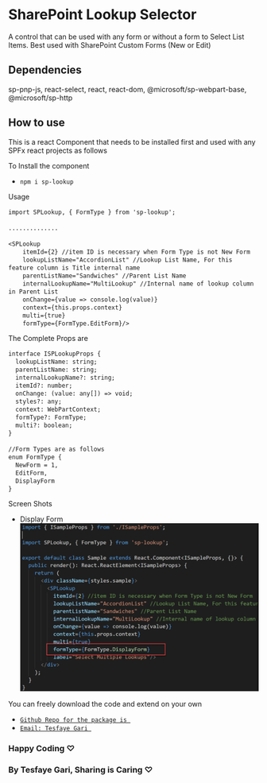 # SharePoint Lookup Selector

A control that can be used with any form or without a form to Select List Items. Best used with SharePoint Custom Forms (New or Edit)

## Dependencies
sp-pnp-js, react-select, react, react-dom, @microsoft/sp-webpart-base, @microsoft/sp-http

## How to use

This is a react Component that needs to be installed first and used with any SPFx react projects as follows

To Install the component
- `npm i sp-lookup`

Usage
```react
import SPLookup, { FormType } from 'sp-lookup';

..............

<SPLookup 
    itemId={2} //item ID is necessary when Form Type is not New Form
    lookupListName="AccordionList" //Lookup List Name, For this feature column is Title internal name
    parentListName="Sandwiches" //Parent List Name
    internalLookupName="MultiLookup" //Internal name of lookup column in Parent List
    onChange={value => console.log(value)} 
    context={this.props.context} 
    multi={true}
    formType={FormType.EditForm}/>
```
The Complete Props are 
```
interface ISPLookupProps {
  lookupListName: string;
  parentListName: string;
  internalLookupName?: string; 
  itemId?: number;
  onChange: (value: any[]) => void;
  styles?: any;
  context: WebPartContext;
  formType?: FormType;
  multi?: boolean;
}

//Form Types are as follows 
enum FormType {
  NewForm = 1,
  EditForm,
  DisplayForm
}
```

Screen Shots 
- Display Form
![Display Form Snipet](/assets/1.png)

You can freely download the code and extend on your own

- [`Github Repo for the package is `](https://github.com/tesfayegari/sp-lookup)
- [`Email: Tesfaye Gari `](mailto:tesfaye.gari@gmail.com)

### Happy Coding ♡
### By Tesfaye Gari, Sharing is Caring ♡
